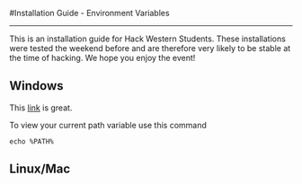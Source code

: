 #Installation Guide - Environment Variables
***
This is an installation guide for Hack Western Students. These installations were tested the weekend before and are therefore very likely to be stable at the time of hacking. We hope you enjoy the event!

## Windows
This [link](http://www.computerhope.com/issues/ch000549.htm) is great.

To view your current path variable use this command
	
	echo %PATH%

## Linux/Mac